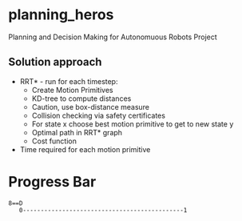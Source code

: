 planning_heros
==============
Planning and Decision Making for Autonomuous Robots Project

Solution approach
-----------------
- RRT* - run for each timestep:
  - Create Motion Primitives 
  - KD-tree to compute distances
  - Caution, use box-distance measure
  - Collision checking via safety certificates
  - For state x choose best motion primitive to get to new state y
  - Optimal path in RRT* graph
  - Cost function
- Time required for each motion primitive




Progress Bar
=========

```
8==D
   0---------------------------------------------1
``` 
